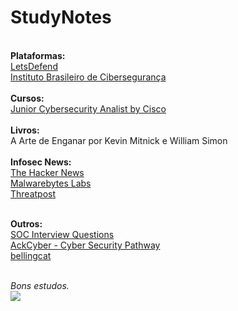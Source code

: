 # StudyNotes
<br><b>Plataformas:</b><br>
<a href="https://letsdefend.io/">LetsDefend</a><br>
<a href="https://ibsec.com.br/">Instituto Brasileiro de Cibersegurança</a><br>
<br><b>Cursos:</b><br>
<a href="https://skillsforall.com/career-path/cybersecurity?courseLang=en-US
">Junior Cybersecurity Analist by Cisco</a><br>
<br><b>Livros:</b><br>
A Arte de Enganar por Kevin Mitnick e William Simon<br>
<br><b>Infosec News:</b><br>
<a href="https://thehackernews.com/">The Hacker News</a><br>
<a href="https://www.malwarebytes.com/blog">Malwarebytes Labs</a><br>
<a href="https://threatpost.com/">Threatpost</a><br>

<br><b>Outros:</b><br>
<a href="https://github.com/LetsDefend/SOC-Interview-Questions/blob/main/README.md">SOC Interview Questions</a><br>
<a href="https://ackcyber.com/">AckCyber - Cyber Security Pathway</a><br>
<a href="https://www.bellingcat.com/">bellingcat</a><br>

<br><i>Bons estudos. </i>
<br><img src="https://media4.giphy.com/media/v1.Y2lkPTc5MGI3NjExdm16a25xOXRxY2E0YXAwb213NmIwcnZnMGZmM3dseGZoaHZxOG9jOCZlcD12MV9naWZzX3NlYXJjaCZjdD1n/ULUQvQ0LeGKZvvxk7Y/giphy.gif" /><br>
